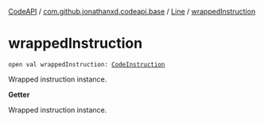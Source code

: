 [CodeAPI](../../index.md) / [com.github.jonathanxd.codeapi.base](../index.md) / [Line](index.md) / [wrappedInstruction](.)

# wrappedInstruction

`open val wrappedInstruction: `[`CodeInstruction`](../../com.github.jonathanxd.codeapi/-code-instruction.md)

Wrapped instruction instance.

**Getter**

Wrapped instruction instance.

